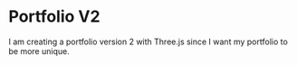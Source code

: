 # Portfolio V2

I am creating a portfolio version 2 with Three.js since I want my portfolio to be more unique.